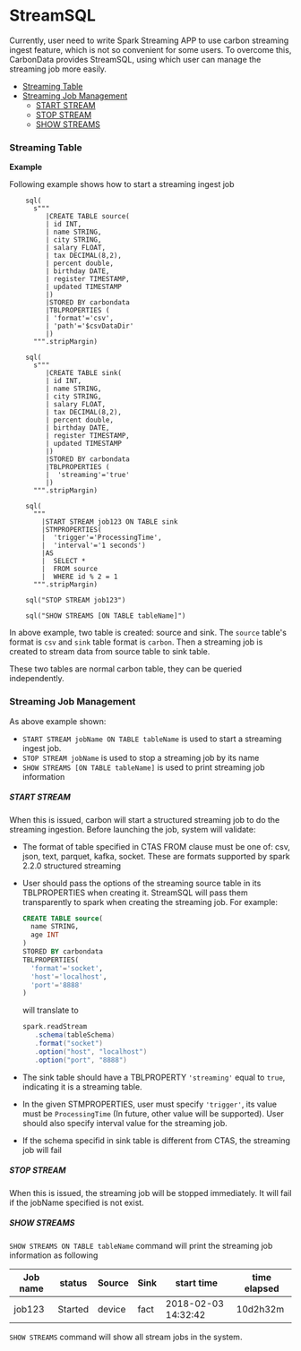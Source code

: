# StreamSQL

Currently, user need to write Spark Streaming APP to use carbon streaming ingest feature, which is not so convenient for some users. To overcome this, CarbonData provides StreamSQL, using which user can manage the streaming job more easily.

- [Streaming Table](#streaming-table)
- [Streaming Job Management](#streaming-job-management)
  - [START STREAM](#start-stream)
  - [STOP STREAM](#stop-stream)
  - [SHOW STREAMS](#show-streams)



### Streaming Table

**Example**

Following example shows how to start a streaming ingest job

```
    sql(
      s"""
         |CREATE TABLE source(
         | id INT,
         | name STRING,
         | city STRING,
         | salary FLOAT,
         | tax DECIMAL(8,2),
         | percent double,
         | birthday DATE,
         | register TIMESTAMP,
         | updated TIMESTAMP
         |)
         |STORED BY carbondata
         |TBLPROPERTIES (
         | 'format'='csv',
         | 'path'='$csvDataDir'
         |)
      """.stripMargin)

    sql(
      s"""
         |CREATE TABLE sink(
         | id INT,
         | name STRING,
         | city STRING,
         | salary FLOAT,
         | tax DECIMAL(8,2),
         | percent double,
         | birthday DATE,
         | register TIMESTAMP,
         | updated TIMESTAMP
         |)
         |STORED BY carbondata
         |TBLPROPERTIES (
         |  'streaming'='true'
         |)
      """.stripMargin)

    sql(
      """
        |START STREAM job123 ON TABLE sink
        |STMPROPERTIES(
        |  'trigger'='ProcessingTime',
        |  'interval'='1 seconds')
        |AS
        |  SELECT *
        |  FROM source
        |  WHERE id % 2 = 1
      """.stripMargin)

    sql("STOP STREAM job123")

    sql("SHOW STREAMS [ON TABLE tableName]")
```



In above example, two table is created: source and sink. The `source` table's format is `csv` and `sink` table format is `carbon`. Then a streaming job is created to stream data from source table to sink table.

These two tables are normal carbon table, they can be queried independently.



### Streaming Job Management

As above example shown:

- `START STREAM jobName ON TABLE tableName` is used to start a streaming ingest job. 
- `STOP STREAM jobName` is used to stop a streaming job by its name
- `SHOW STREAMS [ON TABLE tableName]` is used to print streaming job information



##### START STREAM

When this is issued, carbon will start a structured streaming job to do the streaming ingestion. Before launching the job, system will validate:

- The format of table specified in CTAS FROM clause must be one of: csv, json, text, parquet, kafka, socket.  These are formats supported by spark 2.2.0 structured streaming

- User should pass the options of the streaming source table in its TBLPROPERTIES when creating it. StreamSQL will pass them transparently to spark when creating the streaming job. For example:

  ```SQL
  CREATE TABLE source(
    name STRING,
    age INT
  )
  STORED BY carbondata
  TBLPROPERTIES(
    'format'='socket',
    'host'='localhost',
    'port'='8888'
  )
  ```

  will translate to

  ```Scala
  spark.readStream
  	 .schema(tableSchema)
  	 .format("socket")
  	 .option("host", "localhost")
  	 .option("port", "8888")
  ```



- The sink table should have a TBLPROPERTY `'streaming'` equal to `true`, indicating it is a streaming table.
- In the given STMPROPERTIES, user must specify `'trigger'`, its value must be `ProcessingTime` (In future, other value will be supported). User should also specify interval value for the streaming job.
- If the schema specifid in sink table is different from CTAS, the streaming job will fail



##### STOP STREAM

When this is issued, the streaming job will be stopped immediately. It will fail if the jobName specified is not exist.



##### SHOW STREAMS

`SHOW STREAMS ON TABLE tableName` command will print the streaming job information as following

| Job name | status  | Source | Sink | start time          | time elapsed |
| -------- | ------- | ------ | ---- | ------------------- | ------------ |
| job123   | Started | device | fact | 2018-02-03 14:32:42 | 10d2h32m     |

`SHOW STREAMS` command will show all stream jobs in the system.



<script>
// Show selected style on nav item
$(function() { $('.b-nav__api').addClass('selected'); });
</script>